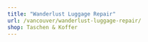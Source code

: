 ```yaml
---
title: "Wanderlust Luggage Repair"
url: /vancouver/wanderlust-luggage-repair/
shop: Taschen & Koffer
---
```

